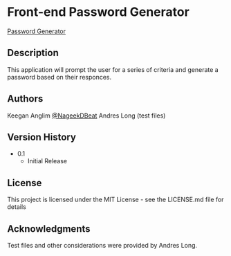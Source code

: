 # Front-end Password Generator

[Password Generator](https://guitarkeegan.github.io/password-generator/)

## Description

This application will prompt the user for a series of criteria and generate a password based on their responces.

## Authors

Keegan Anglim
[@NageekDBeat](https://twitter.com/nageekdbeat)
Andres Long (test files)

## Version History

* 0.1
    * Initial Release

## License

This project is licensed under the MIT License - see the LICENSE.md file for details

## Acknowledgments

Test files and other considerations were provided by Andres Long.